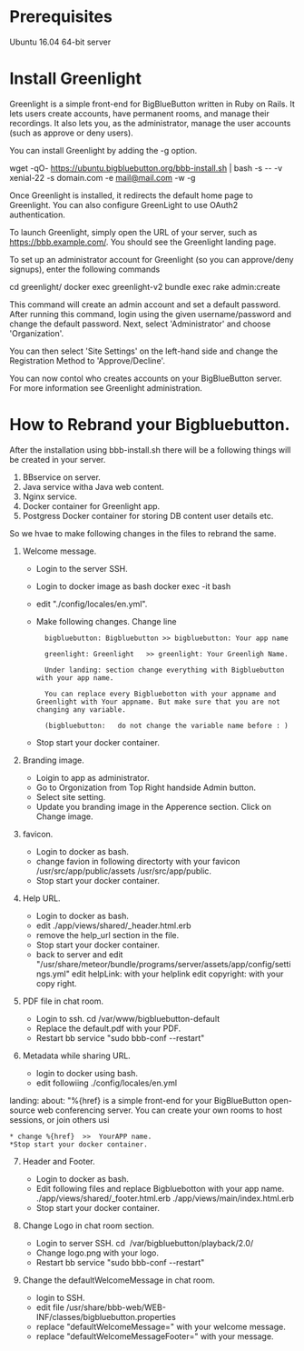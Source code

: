 # Prerequisites
Ubuntu 16.04 64-bit server

# Install Greenlight
Greenlight is a simple front-end for BigBlueButton written in Ruby on Rails. It lets users create accounts, have permanent rooms, and manage their recordings. It also lets you, as the administrator, manage the user accounts (such as approve or deny users).

You can install Greenlight by adding the -g option.

wget -qO- https://ubuntu.bigbluebutton.org/bbb-install.sh | bash -s -- -v xenial-22 -s domain.com  -e mail@mail.com -w -g

Once Greenlight is installed, it redirects the default home page to Greenlight. You can also configure GreenLight to use OAuth2 authentication.

To launch Greenlight, simply open the URL of your server, such as https://bbb.example.com/. You should see the Greenlight landing page.

To set up an administrator account for Greenlight (so you can approve/deny signups), enter the following commands

cd greenlight/
docker exec greenlight-v2 bundle exec rake admin:create

This command will create an admin account and set a default password. After running this command, login using the given username/password and change the default password. Next, select 'Administrator' and choose 'Organization'.


You can then select 'Site Settings' on the left-hand side and change the Registration Method to 'Approve/Decline'.


You can now contol who creates accounts on your BigBlueButton server. For more information see Greenlight administration.


# How to Rebrand your Bigbluebutton. 

After the installation using bbb-install.sh there will be a following things will be created in your server. 

1. BBservice on server. 
2. Java service witha Java web content.
3. Nginx service.
4. Docker container for Greenlight app.
5. Postgress Docker container for storing DB content user details etc. 

So we hvae to make following changes in the files to rebrand the same. 

1. Welcome message. 

    * Login to the server SSH.
    * Login to docker image as bash
            docker exec -it <greenlightcontainer id> bash
    * edit "./config/locales/en.yml". 
    * Make following changes. 
        Change line 

            bigbluebutton: Bigbluebutton >> bigbluebutton: Your app name

            greenlight: Greenlight   >> greenlight: Your Greenligh Name. 

            Under landing: section change everything with Bigbluebutton with your app name. 

            You can replace every Bigbluebotton with your appname and Greenlight with Your appname. But make sure that you are not changing any variable. 

            (bigbluebutton:   do not change the variable name before : )

    * Stop start your docker container. 



2. Branding image.

    * Loigin to app as administrator. 
    * Go to Orgonization from Top Right handside Admin button.
    * Select site setting. 
    * Update you branding image in the Apperence section. Click on Change image. 
3. favicon.

    * Login to docker as bash.
    * change favion in following directorty with your favicon 
                /usr/src/app/public/assets
                /usr/src/app/public.
    * Stop start your docker container. 


4. Help URL.

    * Login to docker as bash.
    * edit ./app/views/shared/_header.html.erb  
    * remove the help_url section in the file. 
    * Stop start your docker container. 
    * back to server and edit "/usr/share/meteor/bundle/programs/server/assets/app/config/settings.yml"
           edit helpLink: with your helplink 
           edit copyright: with your copy right.

5. PDF file in chat room. 


    * Login to ssh.
        cd /var/www/bigbluebutton-default
    * Replace the default.pdf with your PDF.  
    * Restart bb service "sudo bbb-conf --restart"


6. Metadata while sharing URL.

    * login to docker using bash.
    * edit followiing ./config/locales/en.yml

landing:                                                                            about: "%{href} is a simple front-end for your BigBlueButton open-source web conferencing server. You can create your own rooms to host sessions, or join others usi
 
    * change %{href}  >>  YourAPP name. 
    *Stop start your docker container. 

7. Header and Footer. 

    * Login to docker as bash.
    * Edit following files and replace Bigbluebotton with your app name. 
        ./app/views/shared/_footer.html.erb
        ./app/views/main/index.html.erb
    * Stop start your docker container. 


8. Change Logo in chat room section.

    * Login to server SSH.
        cd  /var/bigbluebutton/playback/2.0/
    * Change logo.png with your logo.
    * Restart bb service "sudo bbb-conf --restart"
    
9. Change the defaultWelcomeMessage in chat room. 
    * login to SSH.
    * edit file /usr/share/bbb-web/WEB-INF/classes/bigbluebutton.properties
    * replace "defaultWelcomeMessage=" with your welcome message.
    * replace "defaultWelcomeMessageFooter=" with your message. 

